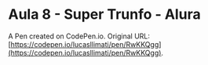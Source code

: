 # Aula 8 - Super Trunfo - Alura

A Pen created on CodePen.io. Original URL: [https://codepen.io/lucasllimati/pen/RwKKQgg](https://codepen.io/lucasllimati/pen/RwKKQgg).



